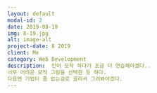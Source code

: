 ```yaml
---
layout: default
modal-id: 2
date: 2019-08-19
img: 8-19.jpg
alt: image-alt
project-date: 8 2019
client: Me
category: Web Development
description:  인어 모작 하다가 조금 더 연습해야겠다..
너무 어려운 모작 그림을 선택한 듯 하다.
다음엔 기법이 좀 없는걸로 골라서 그려봐야겠다.
---
```

